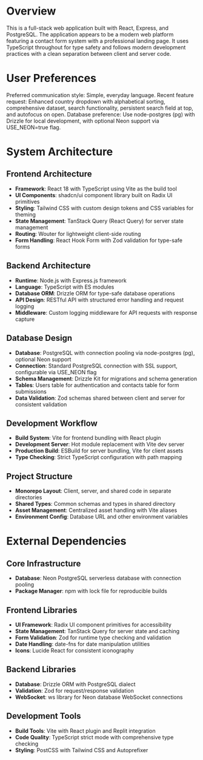 # Overview

This is a full-stack web application built with React, Express, and PostgreSQL. The application appears to be a modern web platform featuring a contact form system with a professional landing page. It uses TypeScript throughout for type safety and follows modern development practices with a clean separation between client and server code.

# User Preferences

Preferred communication style: Simple, everyday language.
Recent feature request: Enhanced country dropdown with alphabetical sorting, comprehensive dataset, search functionality, persistent search field at top, and autofocus on open.
Database preference: Use node-postgres (pg) with Drizzle for local development, with optional Neon support via USE_NEON=true flag.

# System Architecture

## Frontend Architecture
- **Framework**: React 18 with TypeScript using Vite as the build tool
- **UI Components**: shadcn/ui component library built on Radix UI primitives
- **Styling**: Tailwind CSS with custom design tokens and CSS variables for theming
- **State Management**: TanStack Query (React Query) for server state management
- **Routing**: Wouter for lightweight client-side routing
- **Form Handling**: React Hook Form with Zod validation for type-safe forms

## Backend Architecture
- **Runtime**: Node.js with Express.js framework
- **Language**: TypeScript with ES modules
- **Database ORM**: Drizzle ORM for type-safe database operations
- **API Design**: RESTful API with structured error handling and request logging
- **Middleware**: Custom logging middleware for API requests with response capture

## Database Design
- **Database**: PostgreSQL with connection pooling via node-postgres (pg), optional Neon support
- **Connection**: Standard PostgreSQL connection with SSL support, configurable via USE_NEON flag
- **Schema Management**: Drizzle Kit for migrations and schema generation
- **Tables**: Users table for authentication and contacts table for form submissions
- **Data Validation**: Zod schemas shared between client and server for consistent validation

## Development Workflow
- **Build System**: Vite for frontend bundling with React plugin
- **Development Server**: Hot module replacement with Vite dev server
- **Production Build**: ESBuild for server bundling, Vite for client assets
- **Type Checking**: Strict TypeScript configuration with path mapping

## Project Structure
- **Monorepo Layout**: Client, server, and shared code in separate directories
- **Shared Types**: Common schemas and types in shared directory
- **Asset Management**: Centralized asset handling with Vite aliases
- **Environment Config**: Database URL and other environment variables

# External Dependencies

## Core Infrastructure
- **Database**: Neon PostgreSQL serverless database with connection pooling
- **Package Manager**: npm with lock file for reproducible builds

## Frontend Libraries
- **UI Framework**: Radix UI component primitives for accessibility
- **State Management**: TanStack Query for server state and caching
- **Form Validation**: Zod for runtime type checking and validation
- **Date Handling**: date-fns for date manipulation utilities
- **Icons**: Lucide React for consistent iconography

## Backend Libraries
- **Database**: Drizzle ORM with PostgreSQL dialect
- **Validation**: Zod for request/response validation
- **WebSocket**: ws library for Neon database WebSocket connections

## Development Tools
- **Build Tools**: Vite with React plugin and Replit integration
- **Code Quality**: TypeScript strict mode with comprehensive type checking
- **Styling**: PostCSS with Tailwind CSS and Autoprefixer